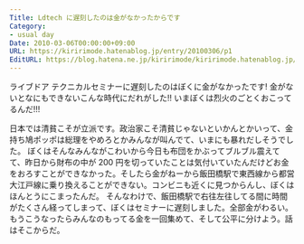 ```yaml
---
Title: Ldtech に遅刻したのは金がなかったからです
Category:
- usual day
Date: 2010-03-06T00:00:00+09:00
URL: https://kiririmode.hatenablog.jp/entry/20100306/p1
EditURL: https://blog.hatena.ne.jp/kiririmode/kiririmode.hatenablog.jp/atom/entry/8454420450078212092
---
```



ライブドア テクニカルセミナーに遅刻したのはぼくに金がなかったです! 金がないとなにもできないこんな時代にだれがした!! いまぼくは烈火のごとくおこってるんだ!!!

日本では清貧こそが立派です。政治家こそ清貧じゃないといかんとかいって、金持ち鳩ポッポは総理をやめろとかみんなが叫んでて、いまにも暴れだしそうでした。
ぼくはそんなみんながこわいから今日も布団をかぶってブルブル震えてて、昨日から財布の中が 200 円を切っていたことは気付いていたんだけどお金をおろすことができなかった。そしたら金がねーから飯田橋駅で東西線から都営大江戸線に乗り換えることができない。コンビニも近くに見つからんし、ぼくはほんとうにこまったんだ。
そんなわけで、飯田橋駅で右往左往してる間に時間がたくさん経ってしまって、ぼくはセミナーに遅刻しました。全部金がわるい。もうこうなったらみんなのもってる金を一回集めて、そして公平に分けよう。話はそこからだ。

